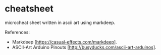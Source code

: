 # cheatsheet

microcheat sheet written in ascii art using markdeep. 

References:

* Markdeep [https://casual-effects.com/markdeep].
* ASCII-Art Arduino Pinouts [http://busyducks.com/ascii-art-arduinos].

